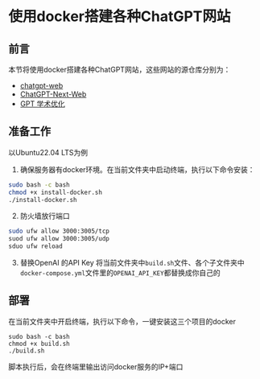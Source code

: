# 使用docker搭建各种ChatGPT网站
## 前言
本节将使用docker搭建各种ChatGPT网站，这些网站的源仓库分别为：
- [chatgpt-web](https://github.com/Chanzhaoyu/chatgpt-web)
- [ChatGPT-Next-Web](https://github.com/Yidadaa/ChatGPT-Next-Web)
- [GPT 学术优化](https://github.com/binary-husky/gpt_academic)

## 准备工作
以Ubuntu22.04 LTS为例
1. 确保服务器有docker环境。在当前文件夹中启动终端，执行以下命令安装：
```bash
sudo bash -c bash
chmod +x install-docker.sh
./install-docker.sh
```

2. 防火墙放行端口
```bash
sudo ufw allow 3000:3005/tcp
suod ufw allow 3000:3005/udp
sduo ufw reload
```

3. 替换OpenAI 的API Key
将当前文件夹中`build.sh`文件、各个子文件夹中`docker-compose.yml`文件里的`OPENAI_API_KEY`都替换成你自己的

## 部署
在当前文件夹中开启终端，执行以下命令，一键安装这三个项目的docker
```shell
sudo bash -c bash
chmod +x build.sh
./build.sh
```

脚本执行后，会在终端里输出访问docker服务的IP+端口